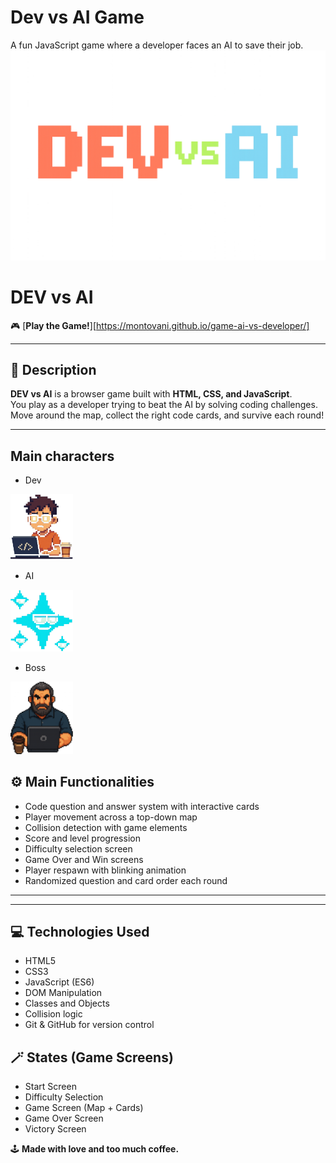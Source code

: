 # Dev vs AI Game
A fun JavaScript game where a developer faces an AI to save their job.
![dev-vs-ai](./img/dev-vs-ai-main-page-horizontal.png)

# DEV vs AI  
🎮 [**Play the Game!**][https://montovani.github.io/game-ai-vs-developer/]

---

## 🧩 Description  
**DEV vs AI** is a browser game built with **HTML, CSS, and JavaScript**.  
You play as a developer trying to beat the AI by solving coding challenges.  
Move around the map, collect the right code cards, and survive each round!

---
## Main characters
- Dev

<img src="./img/developer-character.png" alt="Dev" width="100">

- AI

<img src="./img/ai-character.png" alt="Dev" width="100">

- Boss
<img src="./img/boss-img.png" alt="Dev" width="100">

## ⚙️ Main Functionalities  
- Code question and answer system with interactive cards  
- Player movement across a top-down map  
- Collision detection with game elements  
- Score and level progression  
- Difficulty selection screen  
- Game Over and Win screens  
- Player respawn with blinking animation  
- Randomized question and card order each round  

---
---

## 💻 Technologies Used  
- HTML5  
- CSS3  
- JavaScript (ES6)  
- DOM Manipulation  
- Classes and Objects   
- Collision logic  
- Git & GitHub for version control  


## 🪄 States (Game Screens)  
- Start Screen  
- Difficulty Selection  
- Game Screen (Map + Cards)  
- Game Over Screen  
- Victory Screen  


🕹️ **Made with love and too much coffee.**
